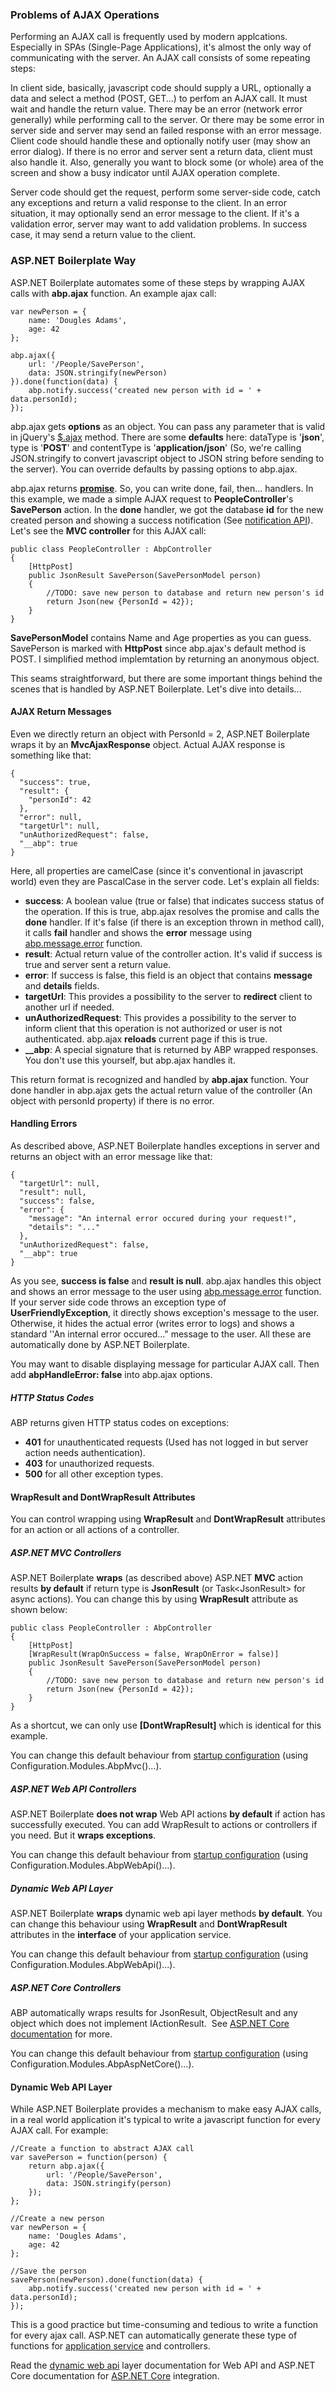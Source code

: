 ### Problems of AJAX Operations

Performing an AJAX call is frequently used by modern applcations.
Especially in SPAs (Single-Page Applications), it's almost the only way
of communicating with the server. An AJAX call consists of some
repeating steps:

In client side, basically, javascript code should supply a URL,
optionally a data and select a method (POST, GET...) to perfom an AJAX
call. It must wait and handle the return value. There may be an error
(network error generally) while performing call to the server. Or there
may be some error in server side and server may send an failed response
with an error message. Client code should handle these and optionally
notify user (may show an error dialog). If there is no error and server
sent a return data, client must also handle it. Also, generally you want
to block some (or whole) area of the screen and show a busy indicator
until AJAX operation complete.

Server code should get the request, perform some server-side code, catch
any exceptions and return a valid response to the client. In an error
situation, it may optionally send an error message to the client. If
it's a validation error, server may want to add validation problems. In
success case, it may send a return value to the client.

### ASP.NET Boilerplate Way

ASP.NET Boilerplate automates some of these steps by wrapping AJAX calls
with **abp.ajax** function. An example ajax call:

    var newPerson = {
        name: 'Dougles Adams',
        age: 42
    };

    abp.ajax({
        url: '/People/SavePerson',
        data: JSON.stringify(newPerson)
    }).done(function(data) {
        abp.notify.success('created new person with id = ' + data.personId);
    });

abp.ajax gets **options** as an object. You can pass any parameter that
is valid in jQuery's [$.ajax](http://api.jquery.com/jQuery.ajax/)
method. There are some **defaults** here: dataType is '**json**', type
is '**POST**' and contentType is '**application/json**' (So, we're
calling JSON.stringify to convert javascript object to JSON string
before sending to the server). You can override defaults by passing
options to abp.ajax.

abp.ajax returns **[promise](http://api.jquery.com/deferred.promise/)**.
So, you can write done, fail, then... handlers. In this example, we made
a simple AJAX request to **PeopleController**'s **SavePerson** action.
In the **done** handler, we got the database **id** for the new created
person and showing a success notification (See [notification
API](/Pages/Documents/Javascript-API/Notification)). Let's see the **MVC
controller** for this AJAX call:

    public class PeopleController : AbpController
    {
        [HttpPost]
        public JsonResult SavePerson(SavePersonModel person)
        {
            //TODO: save new person to database and return new person's id
            return Json(new {PersonId = 42});
        }
    }

**SavePersonModel** contains Name and Age properties as you can guess.
SavePerson is marked with **HttpPost** since abp.ajax's default method
is POST. I simplified method implemtation by returning an anonymous
object.

This seams straightforward, but there are some important things behind
the scenes that is handled by ASP.NET Boilerplate. Let's dive into
details...

#### AJAX Return Messages

Even we directly return an object with PersonId = 2, ASP.NET Boilerplate
wraps it by an **MvcAjaxResponse** object. Actual AJAX response is
something like that:

    {
      "success": true,
      "result": {
        "personId": 42
      },
      "error": null,
      "targetUrl": null,
      "unAuthorizedRequest": false,
      "__abp": true
    }

Here, all properties are camelCase (since it's conventional in
javascript world) even they are PascalCase in the server code. Let's
explain all fields:

-   **success**: A boolean value (true or false) that indicates success
    status of the operation. If this is true, abp.ajax resolves the
    promise and calls the **done** handler. If it's false (if there is
    an exception thrown in method call), it calls **fail** handler and
    shows the **error** message using
    [abp.message.error](/Pages/Documents/Javascript-API/Message)
    function.
-   **result**: Actual return value of the controller action. It's valid
    if success is true and server sent a return value.
-   **error**: If success is false, this field is an object that
    contains **message** and **details** fields.
-   **targetUrl**: This provides a possibility to the server to
    **redirect** client to another url if needed.
-   **unAuthorizedRequest**: This provides a possibility to the server
    to inform client that this operation is not authorized or user is
    not authenticated. abp.ajax **reloads** current page if this is
    true.
-   **\_\_abp**: A special signature that is returned by ABP wrapped
    responses. You don't use this yourself, but abp.ajax handles it.

This return format is recognized and handled by **abp.ajax** function.
Your done handler in abp.ajax gets the actual return value of the
controller (An object with personId property) if there is no error.

#### Handling Errors

As described above, ASP.NET Boilerplate handles exceptions in server and
returns an object with an error message like that:

    {
      "targetUrl": null,
      "result": null,
      "success": false,
      "error": {
        "message": "An internal error occured during your request!",
        "details": "..."
      },
      "unAuthorizedRequest": false,
      "__abp": true
    }

As you see, **success is false** and **result is null**. abp.ajax
handles this object and shows an error message to the user using
[abp.message.error](/Pages/Documents/Javascript-API/Message) function.
If your server side code throws an exception type of
**UserFriendlyException**, it directly shows exception's message to the
user. Otherwise, it hides the actual error (writes error to logs) and
shows a standard ''An internal error occured..." message to the user.
All these are automatically done by ASP.NET Boilerplate.

You may want to disable displaying message for particular AJAX call.
Then add **abpHandleError: false** into abp.ajax options.

##### HTTP Status Codes

ABP returns given HTTP status codes on exceptions:

-   **401** for unauthenticated requests (Used has not logged in but
    server action needs authentication).
-   **403** for unauthorized requests.
-   **500** for all other exception types.

#### WrapResult and DontWrapResult Attributes

You can control wrapping using **WrapResult** and **DontWrapResult**
attributes for an action or all actions of a controller.

##### ASP.NET MVC Controllers

ASP.NET Boilerplate **wraps** (as described above) ASP.NET **MVC**
action results **by default** if return type is **JsonResult** (or
Task&lt;JsonResult&gt; for async actions). You can change this by using
**WrapResult** attribute as shown below:

    public class PeopleController : AbpController
    {
        [HttpPost]
        [WrapResult(WrapOnSuccess = false, WrapOnError = false)]
        public JsonResult SavePerson(SavePersonModel person)
        {
            //TODO: save new person to database and return new person's id
            return Json(new {PersonId = 42});
        }
    }

As a shortcut, we can only use **\[DontWrapResult\]** which is identical
for this example.

You can change this default behaviour from [startup
configuration](../Startup-Configuration.md) (using
Configuration.Modules.AbpMvc()...).

##### ASP.NET Web API Controllers

ASP.NET Boilerplate **does not wrap** Web API actions **by default** if
action has successfully executed. You can add WrapResult to actions or
controllers if you need. But it **wraps exceptions**.

You can change this default behaviour from [startup
configuration](../Startup-Configuration.md) (using
Configuration.Modules.AbpWebApi()...).

##### Dynamic Web API Layer

ASP.NET Boilerplate **wraps** dynamic web api layer methods **by
default**. You can change this behaviour using **WrapResult** and
**DontWrapResult** attributes in the **interface** of your application
service.

You can change this default behaviour from [startup
configuration](../Startup-Configuration.md) (using
Configuration.Modules.AbpWebApi()...).

##### ASP.NET Core Controllers

ABP automatically wraps results for JsonResult, ObjectResult and any
object which does not implement IActionResult.  See [ASP.NET Core
documentation](../AspNet-Core.md) for more.

You can change this default behaviour from [startup
configuration](../Startup-Configuration.md) (using
Configuration.Modules.AbpAspNetCore()...).

#### Dynamic Web API Layer

While ASP.NET Boilerplate provides a mechanism to make easy AJAX calls,
in a real world application it's typical to write a javascript function
for every AJAX call. For example:

    //Create a function to abstract AJAX call
    var savePerson = function(person) {
        return abp.ajax({
            url: '/People/SavePerson',
            data: JSON.stringify(person)
        });
    };

    //Create a new person
    var newPerson = {
        name: 'Dougles Adams',
        age: 42
    };

    //Save the person
    savePerson(newPerson).done(function(data) {
        abp.notify.success('created new person with id = ' + data.personId);
    });

This is a good practice but time-consuming and tedious to write a
function for every ajax call. ASP.NET can automatically generate these
type of functions for [application
service](/Pages/Documents/Application-Services) and controllers.

Read the [dynamic web api](/Pages/Documents/Dynamic-Web-API) layer
documentation for Web API and ASP.NET Core documentation for [ASP.NET
Core](../AspNet-Core.md) integration.
